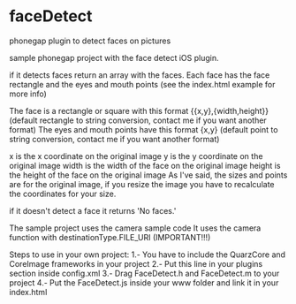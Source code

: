 faceDetect
==========

phonegap plugin to detect faces on pictures

sample phonegap project with the face detect iOS plugin.

if it detects faces return an array with the faces.
Each face has the face rectangle and the eyes and mouth points (see the index.html example for more info)

The face is a rectangle or square with this format {{x,y},{width,height}} (default rectangle to string conversion, contact me if you want another format)
The eyes and mouth points have this format {x,y} (default point to string conversion, contact me if you want another format)

x is the x coordinate on the original image
y is the y coordinate on the original image
width is the width of the face on the original image
height is the height of the face on the original image
As I've said, the sizes and points are for the original image, if you resize the image you have to recalculate the coordinates for your size.

if it doesn't detect a face it returns 'No faces.'

The sample project uses the camera sample code
It uses the camera function with destinationType.FILE_URI (IMPORTANT!!!)

Steps to use in your own project:
1.- You have to include the QuarzCore and CoreImage frameworks in your project
2.- Put this line in your plugins section inside config.xml <plugin name="FaceDetect" value="FaceDetect" />
3.- Drag FaceDetect.h and FaceDetect.m to your project
4.- Put the FaceDetect.js inside your www folder and link it in your index.html
